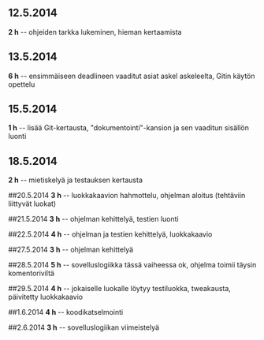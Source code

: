 ﻿## 12.5.2014
**2 h** -- ohjeiden tarkka lukeminen, hieman kertaamista

## 13.5.2014
**6 h** -- ensimmäiseen deadlineen vaaditut asiat askel askeleelta, Gitin käytön opettelu

## 15.5.2014
**1 h** -- lisää Git-kertausta, "dokumentointi"-kansion ja sen vaaditun sisällön luonti

## 18.5.2014
**2 h** -- mietiskelyä ja testauksen kertausta

##20.5.2014
**3 h** -- luokkakaavion hahmottelu, ohjelman aloitus (tehtäviin liittyvät luokat)

##21.5.2014
**3 h** -- ohjelman kehittelyä, testien luonti

##22.5.2014
**4 h** -- ohjelman ja testien kehittelyä, luokkakaavio

##27.5.2014
**3 h** -- ohjelman kehittelyä

##28.5.2014
**5 h** -- sovelluslogiikka tässä vaiheessa ok, ohjelma toimii täysin komentoriviltä

##29.5.2014
**4 h** -- jokaiselle luokalle löytyy testiluokka, tweakausta, päivitetty luokkakaavio

##1.6.2014
**4 h** -- koodikatselmointi

##2.6.2014
**3 h** -- sovelluslogiikan viimeistelyä